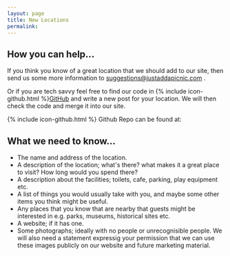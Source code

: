 ```yaml
---
layout: page
title: New Locations
permalink: 
---
```


## How you can help...

If you think you know of a great location that we should add to our site, then send us some more information to suggestions@justaddapicnic.com . 

Or if you are tech savvy feel free to find our code in {% include icon-github.html %}[GitHub](https://github.com/) and write a new post for your location.  We will then check the code and merge it into our site.

{% include icon-github.html %} Github Repo can be found at: 

## What we need to know...

* The name and address of the location.
* A description of the location; what's there? what makes it a great place to visit? How long would you spend there?
* A description about the facilities; toilets, cafe, parking, play equipment etc.
* A list of things you would usually take with you, and maybe some other items you think might be useful.
* Any places that you know that are nearby that guests might be interested in e.g. parks, museums, historical sites etc.
* A website; if it has one.
* Some photographs; ideally with no people or unrecognisible people.  We will also need a statement expressig your permission that we can use these images publicly on our website and future marketing material.


